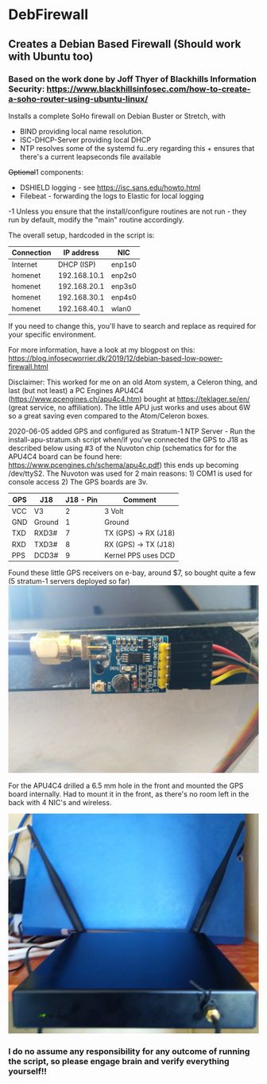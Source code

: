 # DebFirewall
## Creates a Debian Based Firewall (Should work with Ubuntu too)

### Based on the work done by Joff Thyer of Blackhills Information Security: https://www.blackhillsinfosec.com/how-to-create-a-soho-router-using-ubuntu-linux/

Installs a complete SoHo firewall on Debian Buster or Stretch, with
 - BIND providing local name resolution.
 - ISC-DHCP-Server providing local DHCP
 - NTP resolves some of the systemd fu..ery regarding this + ensures that there's a current leapseconds file available

~~Optional~~1 components:
 - DSHIELD logging - see https://isc.sans.edu/howto.html
 - Filebeat - forwarding the logs to Elastic for local logging

 -1 Unless you ensure that the install/configure routines are not run - they run by default, modify the "main" routine accordingly.

The overall setup, hardcoded in the script is:

| Connection | IP address     | NIC    |
| ---------- | -------------- | ------ | 
| Internet   | DHCP (ISP)     | enp1s0 |
| homenet    | 192.168.10.1   | enp2s0 |
| homenet    | 192.168.20.1   | enp3s0 |                                                
| homenet    | 192.168.30.1   | enp4s0 |
| homenet    | 192.168.40.1   | wlan0  |

If you need to change this, you'll have to search and replace as required for your specific environment.

For more information, have a look at my blogpost on this: https://blog.infosecworrier.dk/2019/12/debian-based-low-power-firewall.html

Disclaimer: This worked for me on an old Atom system, a Celeron thing, and last (but not least) a PC Engines APU4C4 (https://www.pcengines.ch/apu4c4.htm) bought at https://teklager.se/en/ (great service, no affiliation). The little APU just works and uses about 6W so a great saving even compared to the Atom/Celeron boxes.

2020-06-05 added GPS and configured as Stratum-1 NTP Server - Run the install-apu-stratum.sh script when/if you've connected the GPS to J18 as described below using #3 of the Nuvoton chip (schematics for for the APU4C4 board can be found here: https://www.pcengines.ch/schema/apu4c.pdf) this ends up becoming /dev/ttyS2.
The Nuvoton was used for 2 main reasons: 1) COM1 is used for console access 2) The GPS boards are 3v.


| GPS     | J18     | J18 - Pin  | Comment                 |
| ------- | ------- | ---------- | ----------------------- | 
| VCC     | V3      |     2      |  3 Volt                 |
| GND     | Ground  |     1      |  Ground                 |
| TXD     | RXD3#   |     7      |  TX (GPS) -> RX (J18)   |                                                
| RXD     | TXD3#   |     8      |  RX (GPS) -> TX (J18)   |
| PPS     | DCD3#   |     9      |  Kernel PPS uses DCD    |


Found these little GPS receivers on e-bay, around $7, so bought quite a few (5 stratum-1 servers deployed so far)
![alt text](./gps.jpg "GPS Ublox7")

For the APU4C4 drilled a 6.5 mm hole in the front and mounted the GPS board internally. Had to mount it in the front, as there's no room left in the back with 4 NIC's and wireless.

![alt text](./apu-front-gps.jpg "APU with GPS")


### I do no assume any responsibility for any outcome of running the script, so please engage brain and verify everything yourself!! ###